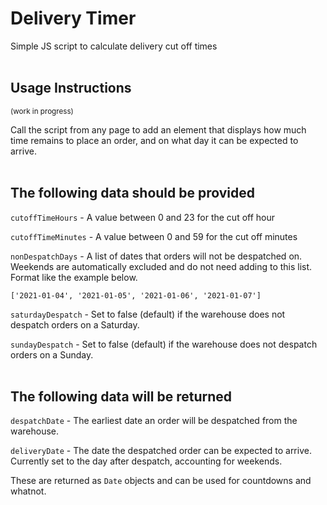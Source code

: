 # Delivery Timer
Simple JS script to calculate delivery cut off times
<br><br>

## Usage Instructions
<small>(work in progress)</small>

Call the script from any page to add an element that displays how much time remains to place an order, and on what day it can be expected to arrive.
<br><br>

## The following data should be provided

`cutoffTimeHours` - A value between 0 and 23 for the cut off hour

`cutoffTimeMinutes` - A value between 0 and 59 for the cut off minutes

`nonDespatchDays` - A list of dates that orders will not be despatched on. Weekends are automatically excluded and do not need adding to this list. Format like the example below.

```
['2021-01-04', '2021-01-05', '2021-01-06', '2021-01-07']
```

`saturdayDespatch` - Set to false (default) if the warehouse does not despatch orders on a Saturday.

`sundayDespatch` - Set to false (default) if the warehouse does not despatch orders on a Sunday.
<br><br>

## The following data will be returned

`despatchDate` - The earliest date an order will be despatched from the warehouse.

`deliveryDate` - The date the despatched order can be expected to arrive. Currently set to the day after despatch, accounting for weekends.

These are returned as `Date` objects and can be used for countdowns and whatnot. 